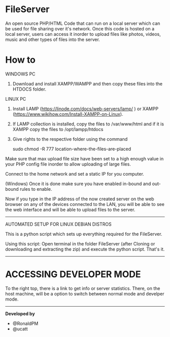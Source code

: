 # FileServer
An open source PHP/HTML Code that can run on a local server which can be used for file sharing over it's network.
Once this code is hosted on a local server, users can access it inorder to upload files like photos, videos, music 
and other types of files into the server.

# How to

WINDOWS PC
1) Download and install XAMPP/WAMPP and then copy these files into the HTDOCS folder. 

LINUX PC
1) Install LAMP (https://linode.com/docs/web-servers/lamp/ ) or XAMPP (https://www.wikihow.com/Install-XAMPP-on-Linux).
2) If LAMP collection is installed, copy the files to /var/www/html and if it is XAMPP copy the files to /opt/lampp/htdocs
3) Give rights to the respective folder using the command 
    
    sudo chmod -R 777 location-where-the-files-are-placed
    
Make sure that max upload file size have been set to a high enough value in your PHP config file inorder to allow uploading of large files.

Connect to the home network and set a static IP for you computer.

(Windows) Once it is done make sure you have enabled in-bound and out-bound rules to enable.

Now if you type in the IP address of the now created server on the web browser on any of the devices connected to the LAN,
you will be able to see the web interface and will be able to upload files to the server.


-----------------------------------------------

AUTOMATED SETUP FOR LINUX DEBIAN DISTROS

This is a python script which sets up everything required for the FileServer. 

Using this script:
Open terminal in the folder FileServer (after Cloning or downloading and extracting the zip) and execute the python script. That's it.

-----------------------------------------------

# ACCESSING DEVELOPER MODE

To the right top, there is a link to get info or server statistics. There, on the host machine, will be a option to switch between normal mode and develper mode.

-----------------------------------------------

**Developed by**
* @RonaldPM
* @ucatt
